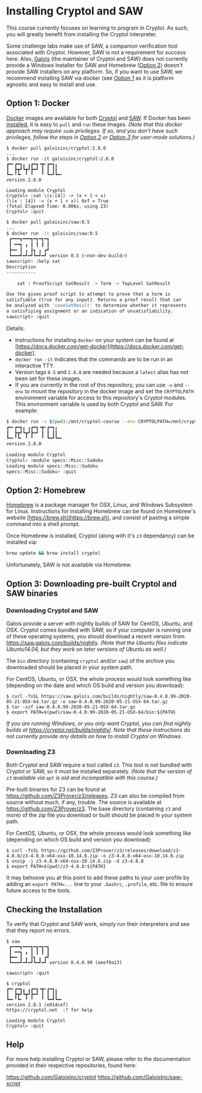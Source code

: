# Installing Cryptol and SAW

This course currently focuses on learning to program in Cryptol. As
such, you will greatly benefit from installing the Cryptol
interpreter.

Some challenge labs make use of SAW, a companion verification tool
associated with Cryptol. However, SAW is not a requirement for success
here. Also, [Galois](https://galois.com) (the maintainer of Cryptol
and SAW) does not currently provide a Windows installer for SAW and
Homebrew ([Option 2](#option-2-homebrew)) doesn't provide SAW
installers on any platform. So, if you want to use SAW, we recommend
installing SAW via docker (see [Option 1](#option-1-docker) as it is
platform agnostic and easy to install and use.

## Option 1: Docker

[Docker](https://www.docker.com) images are available for both
[Cryptol](https://hub.docker.com/r/galoisinc/cryptol) and
[SAW](https://hub.docker.com/r/galoisinc/saw). If Docker has been
[installed](https://docs.docker.com/get-docker), it is easy to `pull`
and `run` these images. *(Note that this docker approach may require
`sudo` privileges. If so, and you don't have such privileges, follow
the steps in [Option 2](#option-2-homebrew) or [Option
3](#option-3-downloading-pre-built-cryptol-and-saw-binaries) for
user-mode solutions.)*

```
$ docker pull galoisinc/cryptol:2.8.0
...
$ docker run -it galoisinc/cryptol:2.8.0
┏━╸┏━┓╻ ╻┏━┓╺┳╸┏━┓╻
┃  ┣┳┛┗┳┛┣━┛ ┃ ┃ ┃┃
┗━╸╹┗╸ ╹ ╹   ╹ ┗━┛┗━╸
version 2.8.0

Loading module Cryptol
Cryptol> :sat \(x:[4]) -> (x + 1 < x)
(\(x : [4]) -> (x + 1 < x)) 0xf = True
(Total Elapsed Time: 0.006s, using Z3)
Cryptol> :quit
```

```sh
$ docker pull galoisinc/saw:0.5
...
$ docker run -it galoisinc/saw:0.5
 ┏━━━┓━━━┓━┓━┓━┓
 ┃ ━━┓ ╻ ┃ ┃ ┃ ┃
 ┣━━ ┃ ╻ ┃┓ ╻ ┏┛
 ┗━━━┛━┛━┛┗━┛━┛ version 0.5 (<non-dev-build>)
sawscript> :help sat
Description
-----------

    sat : ProofScript SatResult -> Term -> TopLevel SatResult

Use the given proof script to attempt to prove that a term is
satisfiable (true for any input). Returns a proof result that can
be analyzed with 'caseSatResult' to determine whether it represents
a satisfiying assignment or an indication of unsatisfiability.
sawscript> :quit
```

Details:
- Instructions for installing `docker` on your system can be found at
[https://docs.docker.com/get-docker](https://docs.docker.com/get-docker).
- `docker run -it` indicates that the commands are to be run in an interactive
TTY.
- Version tags `0.5` and `2.8.0` are needed because a `latest` alias
has not been set for these images.
- If you are currently in the root of this repository, you can use
`-v` and `--env` to mount the repository in the docker image and set
the `CRYPTOLPATH` environment variable for access to this repository's
Cryptol modules. This environment variable is used by both Cryptol and
SAW. For example:

```sh
$ docker run -v $(pwd):/mnt/cryptol-course --env CRYPTOLPATH=/mnt/cryptol-course -it galoisinc/cryptol:2.8.0
┏━╸┏━┓╻ ╻┏━┓╺┳╸┏━┓╻
┃  ┣┳┛┗┳┛┣━┛ ┃ ┃ ┃┃
┗━╸╹┗╸ ╹ ╹   ╹ ┗━┛┗━╸
version 2.8.0

Loading module Cryptol
Cryptol> :module specs::Misc::Sudoku
Loading module specs::Misc::Sudoku
specs::Misc::Sudoku> :quit
```


## Option 2: Homebrew

[Homebrew](https://brew.sh) is a package manager for OSX, Linux, and
Windows Subsystem for Linux. Instructions for installing Homebrew can
be found on Homebrew's website [https://brew.sh](https://brew.sh), and
consist of pasting a simple command into a shell prompt.

Once Homebrew is installed, Cryptol (along with it's `z3` dependancy)
can be installed via:

```sh
brew update && brew install cryptol
```

Unfortunately, SAW is not available via Homebrew.


## Option 3: Downloading pre-built Cryptol and SAW binaries

### Downloading Cryptol and SAW

Galois provide a server with nightly builds of SAW for CentOS, Ubuntu,
and OSX. Cryptol comes bundled with SAW, so if your computer is
running one of these operating systems, you should download a recent
version from https://saw.galois.com/builds/nightly. *(Note that the
Ubuntu files indicate Ubuntu14.04, but they work on later versions of
Ubuntu as well.)*

The `bin` directory (containing `cryptol` and/or `saw`) of the archive
you downloaded should be placed in your system path.

For CentOS, Ubuntu, or OSX, the whole process would look something
like (depending on the date and which OS build and version you download):

```
$ curl -fsSL https://saw.galois.com/builds/nightly/saw-0.4.0.99-2020-05-21-OSX-64.tar.gz -o saw-0.4.0.99-2020-05-21-OSX-64.tar.gz
$ tar -xzf saw-0.4.0.99-2020-05-21-OSX-64.tar.gz
$ export PATH=$(pwd)/saw-0.4.0.99-2020-05-21-OSX-64/bin:${PATH}
```

*If you are running Windows, or you _only_ want Cryptol, you can find
nightly builds at https://cryptol.net/builds/nightly/.  Note that
these instructions do not currently provide any details on how to
install Cryptol on Windows.*

### Downloading Z3

Both Cryptol and SAW require a tool called `z3`. This tool is not
bundled with Cryptol or SAW, so it must be installed separately.
*(Note that the version of `z3` available via `apt` is old and
incompatible with this course.)*

Pre-built binaries for Z3 can be found at
https://github.com/Z3Prover/z3/releases.  Z3 can also be compiled from
source without much, if any, trouble. The source is available at
https://github.com/Z3Prover/z3.  The base directory (containing `z3`
and more) of the zip file you download or built should be placed in
your system path.

For CentOS, Ubuntu, or OSX, the whole process would look something
like (depending on which OS build and version you download):

```
$ curl -fsSL https://github.com/Z3Prover/z3/releases/download/z3-4.8.8/z3-4.8.8-x64-osx-10.14.6.zip -o z3-4.8.8-x64-osx-10.14.6.zip
$ unzip -j z3-4.8.8-x64-osx-10.14.6.zip -d z3-4.8.8
$ export PATH=$(pwd)/z3-4.8.8:${PATH}
```

It may behoove you at this point to add these paths to your user profile
by adding an `export PATH=...` line to your `.bashrc`, `.profile`,
etc. file to ensure future access to the tools.


## Checking the Installation

To verify that Cryptol and SAW work, simply run their interpreters and
see that they report no errors.

```
$ saw
 ┏━━━┓━━━┓━┓━┓━┓
 ┃ ━━┓ ╻ ┃ ┃ ┃ ┃
 ┣━━ ┃ ╻ ┃┓ ╻ ┏┛
 ┗━━━┛━┛━┛┗━┛━┛ version 0.4.0.99 (eeef9a13)

sawscript> :quit
```
```
$ cryptol
┏━╸┏━┓╻ ╻┏━┓╺┳╸┏━┓╻  
┃  ┣┳┛┗┳┛┣━┛ ┃ ┃ ┃┃  
┗━╸╹┗╸ ╹ ╹   ╹ ┗━┛┗━╸
version 2.8.1 (e914cef)
https://cryptol.net  :? for help

Loading module Cryptol
Cryptol> :quit
```

## Help

For more help installing Cryptol or SAW, please refer to the
documentation provided in their respective repositories, found here:

https://github.com/GaloisInc/cryptol
https://github.com/GaloisInc/saw-script
